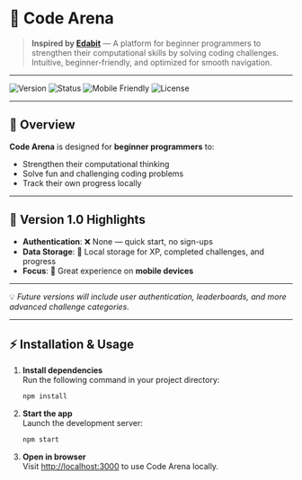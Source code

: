 # 🚀 Code Arena

> **Inspired by [Edabit](https://edabit.com/)** — A platform for beginner programmers to strengthen their computational skills by solving coding challenges.  
> Intuitive, beginner-friendly, and optimized for smooth navigation.

---

![Version](https://img.shields.io/badge/version-1.0-blue)
![Status](https://img.shields.io/badge/status-active-success)
![Mobile Friendly](https://img.shields.io/badge/mobile-friendly-brightgreen)
![License](https://img.shields.io/badge/license-MIT-yellow)

---

## 📌 Overview

**Code Arena** is designed for **beginner programmers** to:

- Strengthen their computational thinking
- Solve fun and challenging coding problems
- Track their own progress locally

---

## 📱 Version 1.0 Highlights

- **Authentication**: ❌ None — quick start, no sign-ups
- **Data Storage**: 💾 Local storage for XP, completed challenges, and progress
- **Focus**: 📲 Great experience on **mobile devices**

---

💡 *Future versions will include user authentication, leaderboards, and more advanced challenge categories.*

---

## ⚡ Installation & Usage

1. **Install dependencies**  
   Run the following command in your project directory:
   ```bash
   npm install
   ```

2. **Start the app**  
   Launch the development server:
   ```bash
   npm start
   ```

3. **Open in browser**  
   Visit [http://localhost:3000](http://localhost:3000) to use Code Arena locally.